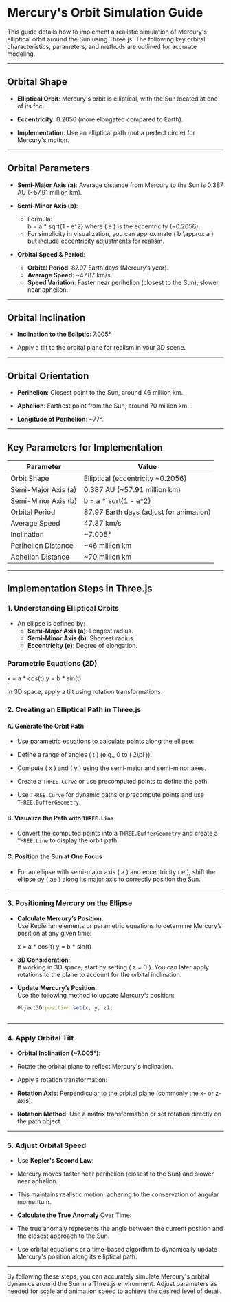 # Mercury's Orbit Simulation Guide

  

This guide details how to implement a realistic simulation of Mercury's elliptical orbit around the Sun using Three.js. The following key orbital characteristics, parameters, and methods are outlined for accurate modeling.

  

---

  

## Orbital Shape

  

-  **Elliptical Orbit**: Mercury's orbit is elliptical, with the Sun located at one of its foci.

-  **Eccentricity**: 0.2056 (more elongated compared to Earth).

-  **Implementation**: Use an elliptical path (not a perfect circle) for Mercury's motion.

  

---

  

## Orbital Parameters

- **Semi-Major Axis (a)**: Average distance from Mercury to the Sun is 0.387 AU (~57.91 million km).

- **Semi-Minor Axis (b)**:
  - Formula:  
    b = a * sqrt{1 - e^2}
    where \( e \) is the eccentricity (~0.2056).
  - For simplicity in visualization, you can approximate \( b \approx a \) but include eccentricity adjustments for realism.

- **Orbital Speed & Period**:
  - **Orbital Period**: 87.97 Earth days (Mercury’s year).
  - **Average Speed**: ~47.87 km/s.
  - **Speed Variation**: Faster near perihelion (closest to the Sun), slower near aphelion.


  

---

  

## Orbital Inclination

  

-  **Inclination to the Ecliptic**: 7.005°.

- Apply a tilt to the orbital plane for realism in your 3D scene.

  

---

  

## Orbital Orientation

  

-  **Perihelion**: Closest point to the Sun, around 46 million km.

-  **Aphelion**: Farthest point from the Sun, around 70 million km.

-  **Longitude of Perihelion**: ~77°.

  

---

   


## Key Parameters for Implementation

| Parameter             | Value                                      |
|-----------------------|-------------------------------------------|
| Orbit Shape           | Elliptical (eccentricity ~0.2056)          |
| Semi-Major Axis (a)   | 0.387 AU (~57.91 million km)               |
| Semi-Minor Axis (b)   | b = a * sqrt{1 - e^2}          |
| Orbital Period        | 87.97 Earth days (adjust for animation)    |
| Average Speed         | 47.87 km/s                                 |
| Inclination           | ~7.005°                                    |
| Perihelion Distance   | ~46 million km                             |
| Aphelion Distance     | ~70 million km                             |


  

---

  


## Implementation Steps in Three.js

### 1. Understanding Elliptical Orbits
- An ellipse is defined by:
  - **Semi-Major Axis (a)**: Longest radius.
  - **Semi-Minor Axis (b)**: Shortest radius.
  - **Eccentricity (e)**: Degree of elongation.

### Parametric Equations (2D)

x = a * cos(t)
y = b * sin(t)

In 3D space, apply a tilt using rotation transformations.


  

### 2. Creating an Elliptical Path in Three.js

  

#### A. Generate the Orbit Path

  

- Use parametric equations to calculate points along the ellipse:

- Define a range of angles \( t \) (e.g., 0 to \( 2\pi \)).

- Compute \( x \) and \( y \) using the semi-major and semi-minor axes.

- Create a `THREE.Curve` or use precomputed points to define the path:

- Use `THREE.Curve` for dynamic paths or precompute points and use `THREE.BufferGeometry`.

  

#### B. Visualize the Path with `THREE.Line`

  

- Convert the computed points into a `THREE.BufferGeometry` and create a `THREE.Line` to display the orbit path.

  

#### C. Position the Sun at One Focus

  

- For an ellipse with semi-major axis \( a \) and eccentricity \( e \), shift the ellipse by \( ae \) along its major axis to correctly position the Sun.

  

---

  

### 3. Positioning Mercury on the Ellipse

- **Calculate Mercury’s Position**:  
  Use Keplerian elements or parametric equations to determine Mercury’s position at any given time:

  x = a * cos(t)
  y = b * sin(t)


- **3D Consideration**:  
  If working in 3D space, start by setting \( z = 0 \). You can later apply rotations to the plane to account for the orbital inclination.

- **Update Mercury’s Position**:  
  Use the following method to update Mercury’s position:
  ```javascript
  Object3D.position.set(x, y, z);

  

---

  

### 4. Apply Orbital Tilt

  

-  **Orbital Inclination (~7.005°)**:

- Rotate the orbital plane to reflect Mercury's inclination.

- Apply a rotation transformation:

-  **Rotation Axis**: Perpendicular to the orbital plane (commonly the x- or z-axis).

-  **Rotation Method**: Use a matrix transformation or set rotation directly on the path object.

  

---

  

### 5. Adjust Orbital Speed

  

- Use **Kepler's Second Law**:

- Mercury moves faster near perihelion (closest to the Sun) and slower near aphelion.

- This maintains realistic motion, adhering to the conservation of angular momentum.

-  **Calculate the True Anomaly**  Over Time:

- The true anomaly represents the angle between the current position and the closest approach to the Sun.

- Use orbital equations or a time-based algorithm to dynamically update Mercury's position along its elliptical path.

  

---

  

By following these steps, you can accurately simulate Mercury's orbital dynamics around the Sun in a Three.js environment. Adjust parameters as needed for scale and animation speed to achieve the desired level of detail.